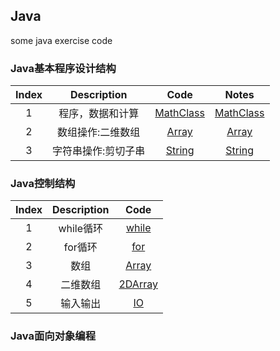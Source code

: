## Java
some java exercise code

### Java基本程序设计结构
| Index |  Description   | Code | Notes |
|:-----:|:--------------:|:----:|:-----:|
| 1     | 程序，数据和计算| [MathClass](./Java_Base/BaseProgramStruct/MathClass.java)| [MathClass](./Java_Base/BaseProgramStruct/Notes/MathClass.md)|
| 2     | 数组操作:二维数组 | [Array](./Java_Base/BaseProgramStruct/Array.java)| [Array](./Java_Base/BaseProgramStruct/Array.md)|
| 3     | 字符串操作:剪切子串| [String](./Java_Base/BaseProgramStruct/ExtractSubstrings.java)|[String](./Java_Base/BaseProgramStruct/String.md)|

### Java控制结构
| Index | Description | Code |
|:-----:|:-----------:|:----:|
|   1   | while循环   | [while](./Java_Base/ControlStruct/exampleWhile.java)|
|   2   | for循环     | [for](./Java_Base/ControlStruct/exampleFor.java)|
|   3   | 数组        | [Array](./Java_Base/ControlStruct/exampleArray.java)|
|   4   | 二维数组    | [2DArray](./Java_Base/ControlStruct/example2Darray.java)|
|   5   | 输入输出    | [IO](./Java_Base/ControlStruct/exampleInput.java)|
### Java面向对象编程
